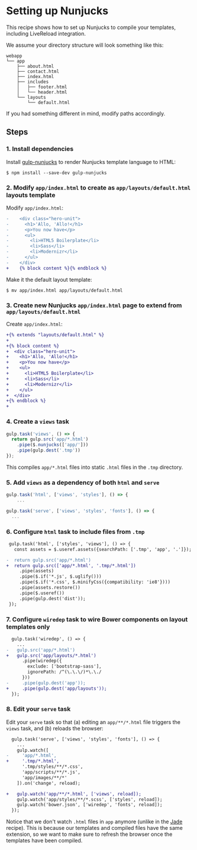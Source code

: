 # Setting up Nunjucks

This recipe shows how to set up Nunjucks to compile your templates, including LiveReload integration.

We assume your directory structure will look something like this:

```
webapp
└── app
    ├── about.html
    ├── contact.html
    ├── index.html
    ├── includes
    │   ├── footer.html
    │   └── header.html
    └── layouts
        └── default.html
```

If you had something different in mind, modify paths accordingly.

## Steps

### 1. Install dependencies

Install [gulp-nunjucks](https://github.com/sindresorhus/gulp-nunjucks) to render Nunjucks template language to HTML:

```
$ npm install --save-dev gulp-nunjucks
```

### 2. Modify `app/index.html` to create as `app/layouts/default.html` layouts template

Modify `app/index.html`:

```diff
-    <div class="hero-unit">
-      <h1>'Allo, 'Allo!</h1>
-      <p>You now have</p>
-      <ul>
-        <li>HTML5 Boilerplate</li>
-        <li>Sass</li>
-        <li>Modernizr</li>
-      </ul>
-    </div>
+    {% block content %}{% endblock %}
```

Make it the default layout template:

```
$ mv app/index.html app/layouts/default.html
```

### 3. Create new Nunjucks `app/index.html` page to extend from `app/layouts/default.html`

Create `app/index.html`:

```diff
+{% extends "layouts/default.html" %}
+
+{% block content %}
+  <div class="hero-unit">
+    <h1>'Allo, 'Allo!</h1>
+    <p>You now have</p>
+    <ul>
+      <li>HTML5 Boilerplate</li>
+      <li>Sass</li>
+      <li>Modernizr</li>
+    </ul>
+  </div>
+{% endblock %}
+
```

### 4. Create a `views` task

```js
gulp.task('views', () => {
  return gulp.src('app/*.html')
    .pipe($.nunjucks(['app/']))
    .pipe(gulp.dest('.tmp'))
});
```

This compiles `app/*.html` files into static `.html` files in the `.tmp` directory.

### 5. Add `views` as a dependency of both `html` and `serve`

```js
gulp.task('html', ['views', 'styles'], () => {
    ...
```

```js
gulp.task('serve', ['views', 'styles', 'fonts'], () => {
  ...
```

### 6. Configure `html` task to include files from `.tmp`

```diff
 gulp.task('html', ['styles', 'views'], () => {
   const assets = $.useref.assets({searchPath: ['.tmp', 'app', '.']});

-  return gulp.src('app/*.html')
+  return gulp.src(['app/*.html', '.tmp/*.html'])
     .pipe(assets)
     .pipe($.if('*.js', $.uglify()))
     .pipe($.if('*.css', $.minifyCss({compatibility: 'ie8'})))
     .pipe(assets.restore())
     .pipe($.useref())
     .pipe(gulp.dest('dist'));
 });
```

### 7. Configure `wiredep` task to wire Bower components on layout templates only

```diff
  gulp.task('wiredep', () => {
    ...
-   gulp.src('app/*.html')
+   gulp.src('app/layouts/*.html')
      .pipe(wiredep({
        exclude: ['bootstrap-sass'],
        ignorePath: /^(\.\.\/)*\.\./
      }))
-     .pipe(gulp.dest('app'));
+     .pipe(gulp.dest('app/layouts'));
  });
```


### 8. Edit your `serve` task

Edit your `serve` task so that (a) editing an `app/**/*.html` file triggers the `views` task, and (b) reloads the browser:

```diff
  gulp.task('serve', ['views', 'styles', 'fonts'], () => {
    ...
    gulp.watch([
-     'app/*.html',
+     '.tmp/*.html',
      '.tmp/styles/**/*.css',
      'app/scripts/**/*.js',
      'app/images/**/*'
    ]).on('change', reload);

+   gulp.watch('app/**/*.html', ['views', reload]);
    gulp.watch('app/styles/**/*.scss', ['styles', reload]);
    gulp.watch('bower.json', ['wiredep', 'fonts', reload]);
  });
```

Notice that we don't watch `.html` files in `app` anymore (unlike in the [Jade](docs/recipes/jade.md) recipe). This is because our templates and compiled files have the same extension, so we want to make sure to refresh the browser once the templates have been compiled.
